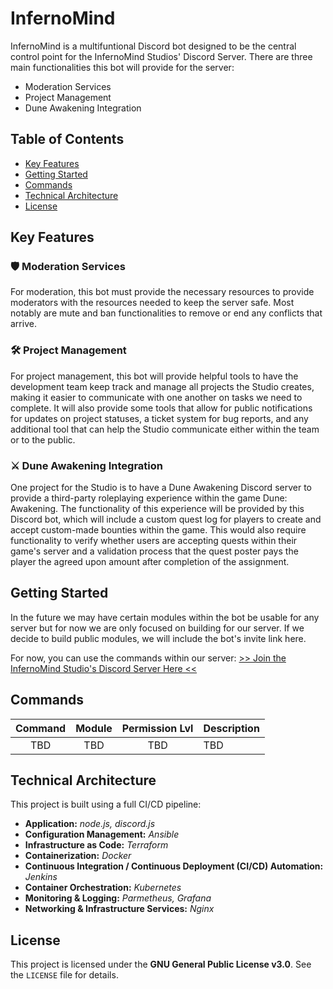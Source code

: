 # InfernoMind

InfernoMind is a multifuntional Discord bot designed to be the central control point for the InfernoMind Studios' Discord Server. There are three main functionalities this bot will provide for the server:
- Moderation Services
- Project Management
- Dune Awakening Integration

## Table of Contents
- [Key Features](#key-features)
- [Getting Started](#getting-started)
- [Commands](#commands)
- [Technical Architecture](#technical-architecture)
- [License](#license)

## Key Features

### 🛡️ Moderation Services
For moderation, this bot must provide the necessary resources to provide moderators with the resources needed to keep the server safe. Most notably are mute and ban functionalities to remove or end any conflicts that arrive.

### 🛠️ Project Management
For project management, this bot will provide helpful tools to have the development team keep track and manage all projects the Studio creates, making it easier to communicate with one another on tasks we need to complete. It will also provide some tools that allow for public notifications for updates on project statuses, a ticket system for bug reports, and any additional tool that can help the Studio communicate either within the team or to the public.

### ⚔️ Dune Awakening Integration
One project for the Studio is to have a Dune Awakening Discord server to provide a third-party roleplaying experience within the game Dune: Awakening. The functionality of this experience will be provided by this Discord bot, which will include a custom quest log for players to create and accept custom-made bounties within the game. This would also require functionality to verify whether users are accepting quests within their game's server and a validation process that the quest poster pays the player the agreed upon amount after completion of the assignment.

## Getting Started

In the future we may have certain modules within the bot be usable for any server but for now we are only focused on building for our server. If we decide to build public modules, we will include the bot's invite link here.

For now, you can use the commands within our server:
[>> Join the InfernoMind Studio's Discord Server Here <<](https://www.discord.gg/UHkbvQWSRn)

## Commands

| Command | Module | Permission Lvl | Description |
| :-----: | :----: | :------------: | :---------- |
| TBD     | TBD    | TBD            | TBD         |

## Technical Architecture

This project is built using a full CI/CD pipeline:
- **Application:** *node.js, discord.js*
- **Configuration Management:** *Ansible*
- **Infrastructure as Code:** *Terraform*
- **Containerization:** *Docker*
- **Continuous Integration / Continuous Deployment (CI/CD) Automation:** *Jenkins*
- **Container Orchestration:** *Kubernetes*
- **Monitoring & Logging:** *Parmetheus, Grafana*
- **Networking & Infrastructure Services:** *Nginx*

## License

This project is licensed under the **GNU General Public License v3.0**. See the `LICENSE` file for details.
